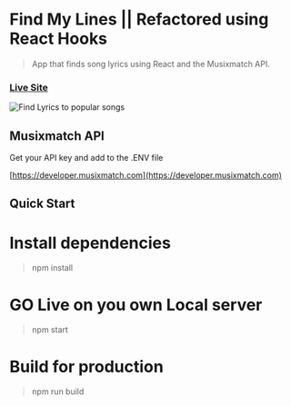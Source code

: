 # Find My Lines || Refactored using React Hooks

> App that finds song lyrics using React and the Musixmatch API.

### [Live Site](https://FindMyLines.netlify.app/)

![Find Lyrics to popular songs](https://user-images.githubusercontent.com/51863978/93811288-29609480-fc50-11ea-83f9-da22e7823a8f.jpg)

## Musixmatch API

Get your API key and add to the .ENV file

[https://developer.musixmatch.com](https://developer.musixmatch.com)

## Quick Start

# Install dependencies
> npm install

# GO Live on you own Local server
> npm start

# Build for production
> npm run build
```



